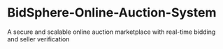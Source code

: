 # BidSphere-Online-Auction-System
A secure and scalable online auction marketplace with real-time bidding and seller verification

